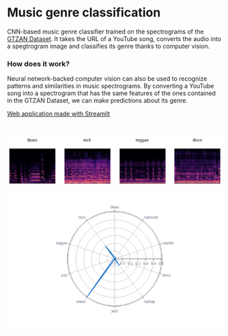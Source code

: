 # Music genre classification

CNN-based music genre classifier trained on the spectrograms of the <a href=https://www.kaggle.com/datasets/andradaolteanu/gtzan-dataset-music-genre-classification> GTZAN Dataset</a>. It takes the URL of a YouTube song, converts the audio into a spegtrogram image and classifies its genre thanks to computer vision.

<h3>How does it work?</h3>
Neural network-backed computer vision can also be used to recognize patterns and similarities in music spectrograms.
By converting a YouTube song into a spectrogram that has the same features of the ones contained in the GTZAN Dataset, we can make predictions about its genre.

<br />

[Web application made with Streamlit](https://paolocosenza-music-genre-classifica-genre-classification-4un75w.streamlit.app/)

<br />

![genres](images/genres.png)

![radar](images/radar.png)
